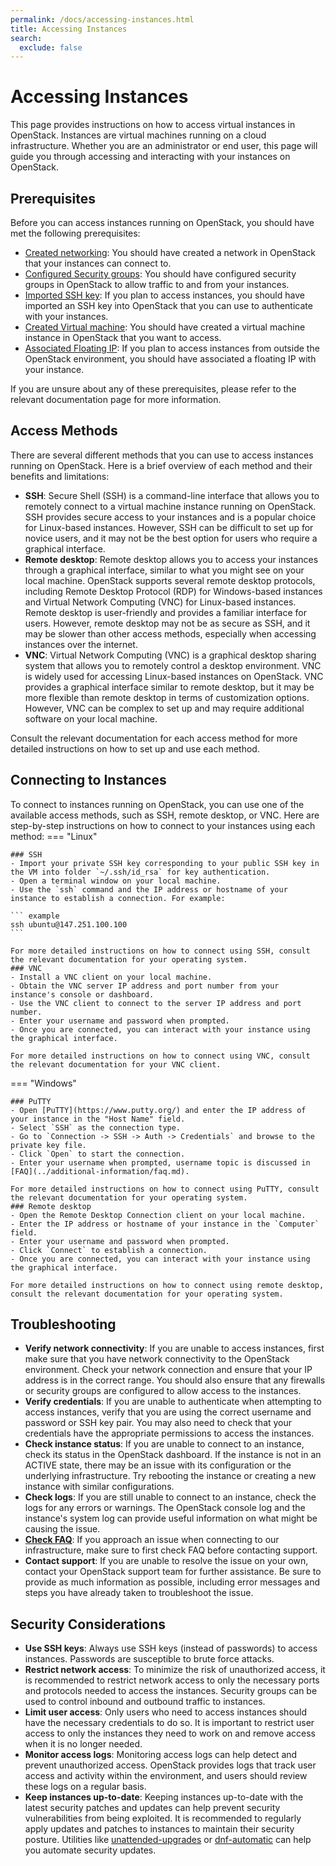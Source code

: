 ```yaml
---
permalink: /docs/accessing-instances.html
title: Accessing Instances
search:
  exclude: false
---
```


# Accessing Instances
This page provides instructions on how to access virtual instances in OpenStack. Instances are virtual machines running on a cloud infrastructure. Whether you are an administrator or end user, this page will guide you through accessing and interacting with your instances on OpenStack.

## Prerequisites
Before you can access instances running on OpenStack, you should have met the following prerequisites:

- [Created networking](../how-to-guides/create-networking.md): You should have created a network in OpenStack that your instances can connect to.
- [Configured Security groups](../getting-started/creating-first-infrastructure.md#update-security-group): You should have configured security groups in OpenStack to allow traffic to and from your instances.
- [Imported SSH key](../getting-started/creating-first-infrastructure.md#create-key-pair): If you plan to access instances, you should have imported an SSH key into OpenStack that you can use to authenticate with your instances.
- [Created Virtual machine](../getting-started/creating-first-infrastructure.md#create-virtual-machine-instance): You should have created a virtual machine instance in OpenStack that you want to access.
- [Associated Floating IP](../how-to-guides/managing-floating-ips.md): If you plan to access instances from outside the OpenStack environment, you should have associated a floating IP with your instance.

If you are unsure about any of these prerequisites, please refer to the relevant documentation page for more information.

## Access Methods
There are several different methods that you can use to access instances running on OpenStack. Here is a brief overview of each method and their benefits and limitations:

- **SSH**: Secure Shell (SSH) is a command-line interface that allows you to remotely connect to a virtual machine instance running on OpenStack. SSH provides secure access to your instances and is a popular choice for Linux-based instances. However, SSH can be difficult to set up for novice users, and it may not be the best option for users who require a graphical interface.
- **Remote desktop**: Remote desktop allows you to access your instances through a graphical interface, similar to what you might see on your local machine. OpenStack supports several remote desktop protocols, including Remote Desktop Protocol (RDP) for Windows-based instances and Virtual Network Computing (VNC) for Linux-based instances. Remote desktop is user-friendly and provides a familiar interface for users. However, remote desktop may not be as secure as SSH, and it may be slower than other access methods, especially when accessing instances over the internet.
- **VNC**: Virtual Network Computing (VNC) is a graphical desktop sharing system that allows you to remotely control a desktop environment. VNC is widely used for accessing Linux-based instances on OpenStack. VNC provides a graphical interface similar to remote desktop, but it may be more flexible than remote desktop in terms of customization options. However, VNC can be complex to set up and may require additional software on your local machine.

Consult the relevant documentation for each access method for more detailed instructions on how to set up and use each method.

## Connecting to Instances
To connect to instances running on OpenStack, you can use one of the available access methods, such as SSH, remote desktop, or VNC. Here are step-by-step instructions on how to connect to your instances using each method:
=== "Linux"

    ### SSH
    - Import your private SSH key corresponding to your public SSH key in the VM into folder `~/.ssh/id_rsa` for key authentication.
    - Open a terminal window on your local machine.
    - Use the `ssh` command and the IP address or hostname of your instance to establish a connection. For example:

    ``` example
    ssh ubuntu@147.251.100.100
    ```

    For more detailed instructions on how to connect using SSH, consult the relevant documentation for your operating system.
    ### VNC
    - Install a VNC client on your local machine.
    - Obtain the VNC server IP address and port number from your instance's console or dashboard.
    - Use the VNC client to connect to the server IP address and port number.
    - Enter your username and password when prompted.
    - Once you are connected, you can interact with your instance using the graphical interface.

    For more detailed instructions on how to connect using VNC, consult the relevant documentation for your VNC client.

=== "Windows"

    ### PuTTY
    - Open [PuTTY](https://www.putty.org/) and enter the IP address of your instance in the "Host Name" field.
    - Select `SSH` as the connection type.
    - Go to `Connection -> SSH -> Auth -> Credentials` and browse to the private key file.
    - Click `Open` to start the connection.
    - Enter your username when prompted, username topic is discussed in [FAQ](../additional-information/faq.md).

    For more detailed instructions on how to connect using PuTTY, consult the relevant documentation for your operating system.
    ### Remote desktop
    - Open the Remote Desktop Connection client on your local machine.
    - Enter the IP address or hostname of your instance in the `Computer` field.
    - Enter your username and password when prompted.
    - Click `Connect` to establish a connection.
    - Once you are connected, you can interact with your instance using the graphical interface.

    For more detailed instructions on how to connect using remote desktop, consult the relevant documentation for your operating system.

## Troubleshooting
- **Verify network connectivity**: If you are unable to access instances, first make sure that you have network connectivity to the OpenStack environment. Check your network connection and ensure that your IP address is in the correct range. You should also ensure that any firewalls or security groups are configured to allow access to the instances.
- **Verify credentials**: If you are unable to authenticate when attempting to access instances, verify that you are using the correct username and password or SSH key pair. You may also need to check that your credentials have the appropriate permissions to access the instances.
- **Check instance status**: If you are unable to connect to an instance, check its status in the OpenStack dashboard. If the instance is not in an ACTIVE state, there may be an issue with its configuration or the underlying infrastructure. Try rebooting the instance or creating a new instance with similar configurations.
- **Check logs**: If you are still unable to connect to an instance, check the logs for any errors or warnings. The OpenStack console log and the instance's system log can provide useful information on what might be causing the issue.
- [**Check FAQ**](../technical-reference/brno-g1-site/faq.md): If you approach an issue when connecting to our infrastructure, make sure to first check FAQ before contacting support.
- **Contact support**: If you are unable to resolve the issue on your own, contact your OpenStack support team for further assistance. Be sure to provide as much information as possible, including error messages and steps you have already taken to troubleshoot the issue.

## Security Considerations
- **Use SSH keys**: Always use SSH keys (instead of passwords) to access instances. Passwords are susceptible to brute force attacks.
- **Restrict network access**: To minimize the risk of unauthorized access, it is recommended to restrict network access to only the necessary ports and protocols needed to access the instances. Security groups can be used to control inbound and outbound traffic to instances.
- **Limit user access**: Only users who need to access instances should have the necessary credentials to do so. It is important to restrict user access to only the instances they need to work on and remove access when it is no longer needed.
- **Monitor access logs**: Monitoring access logs can help detect and prevent unauthorized access. OpenStack provides logs that track user access and activity within the environment, and users should review these logs on a regular basis.
- **Keep instances up-to-date**: Keeping instances up-to-date with the latest security patches and updates can help prevent security vulnerabilities from being exploited. It is recommended to regularly apply updates and patches to instances to maintain their security posture. Utilities like [unattended-upgrades](https://wiki.debian.org/UnattendedUpgrades) or [dnf-automatic](https://dnf.readthedocs.io/en/latest/automatic.html) can help you automate security updates.
